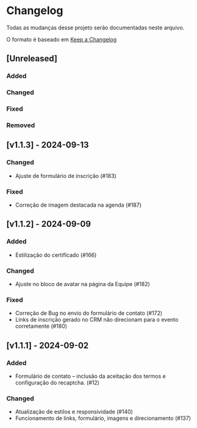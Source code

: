 # Changelog

Todas as mudanças desse projeto serão documentadas neste arquivo.

O formato é baseado em [Keep a Changelog](https://keepachangelog.com/pt-BR/1.0.0/)

## [Unreleased]

### Added

### Changed

### Fixed

### Removed

## [v1.1.3] - 2024-09-13

### Changed

- Ajuste de formulário de inscrição (#183)

### Fixed

- Correção de imagem destacada na agenda (#187)

## [v1.1.2] - 2024-09-09

### Added

- Estilização do certificado (#166)

### Changed

- Ajuste no bloco de avatar na página da Equipe (#182)

### Fixed

- Correção de Bug no envio do formulário de contato (#172)
- Links de inscrição gerado no CRM não direcionam para o evento corretamente (#180)

## [v1.1.1] - 2024-09-02

### Added

- Formulário de contato – inclusão da aceitação dos termos e configuração do recaptcha. (#12)

### Changed

- Atualização de estilos e responsividade (#140)
- Funcionamento de links, formulário, imagens e direcionamento (#137)
